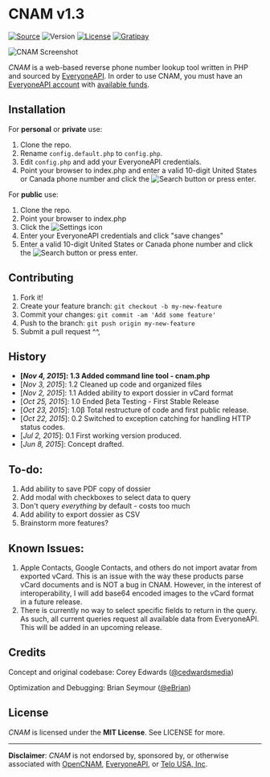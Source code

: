 # CNAM v1.3

[![Source](https://img.shields.io/badge/source-cedwardsmedia/cnam-blue.svg?style=flat-square "Source")](https://www.github.com/cedwardsmedia/cnam)
![Version](https://img.shields.io/badge/version-1.3-brightgreen.svg?style=flat-square)
[![License](https://img.shields.io/badge/license-MIT-lightgrey.svg?style=flat-square "License")](./LICENSE)
[![Gratipay](https://img.shields.io/gratipay/cedwardsmedia.svg?style=flat-square "License")](https://gratipay.com/~cedwardsmedia/)

![CNAM Screenshot](https://cdn.cedwardsmedia.com/images/cnam/screenshot.png "CNAM Screenshot")

_CNAM_ is a web-based reverse phone number lookup tool written in PHP and sourced by [EveryoneAPI](https://www.everyoneapi.com/). In order to use CNAM, you must have an [EveryoneAPI account](https://www.everyoneapi.com/sign-up)  with [available funds](https://www.everyoneapi.com/pricing).

## Installation

For **personal** or **private** use:

1. Clone the repo.
2. Rename `config.default.php` to `config.php`.
3. Edit `config.php` and add your EveryoneAPI credentials.
4. Point your browser to index.php and enter a valid 10-digit United States or Canada phone number and click the ![Search](https://cdn.cedwardsmedia.com/images/cnam/search.png "Search") button or press enter.

For **public** use:

1. Clone the repo.
2. Point your browser to index.php
3. Click the ![Settings](https://cdn.cedwardsmedia.com/images/cnam/cog.png "Settings") icon
4. Enter your EveryoneAPI credentials and click "save changes"
5. Enter a valid 10-digit United States or Canada phone number and click the ![Search](https://cdn.cedwardsmedia.com/images/cnam/search.png "Search") button or press enter.

## Contributing

1. Fork it!
2. Create your feature branch: `git checkout -b my-new-feature`
3. Commit your changes: `git commit -am 'Add some feature'`
4. Push to the branch: `git push origin my-new-feature`
5. Submit a pull request ^^,

## History

 - **[_Nov 4, 2015_]: 1.3 Added command line tool - cnam.php**
 - [_Nov 3, 2015_]: 1.2 Cleaned up code and organized files
 - [_Nov 2, 2015_]: 1.1 Added ability to export dossier in vCard format
 - [_Oct 25, 2015_]: 1.0 Ended βeta Testing - First Stable Release
 - [_Oct 23, 2015_]: 1.0β Total restructure of code and first public release.
 - [_Oct 22, 2015_]: 0.2 Switched to exception catching for handling HTTP status codes.
 - [_Jul 2, 2015_]: 0.1 First working version produced.
 - [_Jun 8, 2015_]: Concept drafted.

## To-do:

1. Add ability to save PDF copy of dossier
2. Add modal with checkboxes to select data to query
3. Don't query *everything* by default - costs too much
4. Add ability to export dossier as CSV
5. Brainstorm more features?

## Known Issues:

1. Apple Contacts, Google Contacts, and others do not import avatar from exported vCard. This is an issue with the way these products parse vCard documents and is NOT a bug in CNAM. However, in the interest of interoperability, I will add base64 encoded images to the vCard format in a future release.
2. There is currently no way to select specific fields to return in the query. As such, all current queries request all available data from EveryoneAPI. This will be added in an upcoming release.

## Credits
Concept and original codebase: Corey Edwards ([@cedwardsmedia](https://www.twitter.com/cedwardsmedia))

Optimization and Debugging: Brian Seymour ([@eBrian](http://bri.io))

## License
_CNAM_ is licensed under the **MIT License**. See LICENSE for more.

---
**Disclaimer**: _CNAM_ is not endorsed by, sponsored by, or otherwise associated with [OpenCNAM](http://www.opencnam.com), [EveryoneAPI](http://www.everyoneapi.com), or [Telo USA, Inc](http://www.telo.com).
